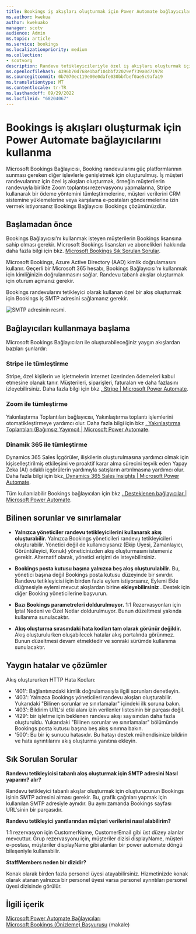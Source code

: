 ```yaml
---
title: Bookings iş akışları oluşturmak için Power Automate bağlayıcılarını kullanma
ms.author: kwekua
author: kwekuako
manager: scotv
audience: Admin
ms.topic: article
ms.service: bookings
ms.localizationpriority: medium
ms.collection:
- scotvorg
description: Randevu tetikleyicileriyle özel iş akışları oluşturmak için Power Automate Bookings Bağlayıcıları'nı kullanın.
ms.openlocfilehash: 4396b70d768e1baf104bbf22029ef739a0d71978
ms.sourcegitcommit: 0b7070ec119e00e0dafe030bbfbef0ae5c9afa19
ms.translationtype: MT
ms.contentlocale: tr-TR
ms.lasthandoff: 09/29/2022
ms.locfileid: "68204067"
---
```

# <a name="use-power-automate-connectors-to-build-bookings-workflows"></a>Bookings iş akışları oluşturmak için Power Automate bağlayıcılarını kullanma

Microsoft Bookings Bağlayıcısı, Booking randevularını güç platformlarının sunması gereken diğer işlevlerle genişletmek için oluşturulmuş. İş müşteri randevularınız için özel iş akışları oluşturmak, örneğin müşterilerin randevuyla birlikte Zoom toplantısı rezervasyonu yapmalarına, Stripe kullanarak bir ödeme yöntemini tümleştirmelerine, müşteri verilerini CRM sistemine yüklemelerine veya karşılama e-postaları göndermelerine izin vermek istiyorsanız Bookings Bağlayıcısı Bookings çözümünüzdür.

## <a name="before-you-begin"></a>Başlamadan önce

Bookings Bağlayıcısı'nı kullanmak isteyen müşterilerin Bookings lisansına sahip olması gerekir. Microsoft Bookings lisansları ve abonelikleri hakkında daha fazla bilgi için bkz. [Microsoft Bookings Sık Sorulan Sorular](bookings-faq.yml#is-bookings-available-for-my-subscription-).

Microsoft Bookings, Azure Active Directory (AAD) kimlik doğrulamasını kullanır. Geçerli bir Microsoft 365 hesabı, Bookings Bağlayıcısı'nı kullanmak için kimliğinizin doğrulanmasını sağlar. Randevu tabanlı akışlar oluşturmak için oturum açmanız gerekir.

Bookings randevularını tetikleyici olarak kullanan özel bir akış oluşturmak için Bookings iş SMTP adresini sağlamanız gerekir.

![SMTP adresinin resmi.](media/bookings-teams-smtp.png)

## <a name="get-started-with-connectors"></a>Bağlayıcıları kullanmaya başlama

Microsoft Bookings Bağlayıcıları ile oluşturabileceğiniz yaygın akışlardan bazıları şunlardır:

### <a name="integration-with-stripe"></a>Stripe ile tümleştirme

Stripe, özel kişilerin ve işletmelerin internet üzerinden ödemeleri kabul etmesine olanak tanır. Müşterileri, siparişleri, faturaları ve daha fazlasını izleyebilirsiniz. Daha fazla bilgi için bkz [. Stripe | Microsoft Power Automate](https://powerautomate.microsoft.com/connectors/details/shared_stripe/stripe/).

### <a name="integration-with-zoom"></a>Zoom ile tümleştirme

Yakınlaştırma Toplantıları bağlayıcısı, Yakınlaştırma toplantı işlemlerini otomatikleştirmeye yardımcı olur. Daha fazla bilgi için bkz [. Yakınlaştırma Toplantıları (Bağımsız Yayımcı) | Microsoft Power Automate](https://powerautomate.microsoft.com/connectors/details/shared_zoommeetingsip/zoom-meetings-independent-publisher/).

### <a name="integration-with-dynamic-365"></a>Dinamik 365 ile tümleştirme

Dynamics 365 Sales İçgörüler, ilişkilerin oluşturulmasına yardımcı olmak için kişiselleştirilmiş etkileşimi ve proaktif karar alma sürecini teşvik eden Yapay Zeka (AI) odaklı içgörülerin yardımıyla satışların artırılmasına yardımcı olur. Daha fazla bilgi için bkz[. Dynamics 365 Sales Insights | Microsoft Power Automate](https://powerautomate.microsoft.com/connectors/details/shared_assistantstudio/dynamics-365-sales-insights/).

Tüm kullanılabilir Bookings bağlayıcıları için bkz [. Desteklenen bağlayıcılar | Microsoft Power Automate](https://powerautomate.microsoft.com/connectors/).

## <a name="known-issues-and-limitations"></a>Bilinen sorunlar ve sınırlamalar

- **Yalnızca yöneticiler randevu tetikleyicilerini kullanarak akış oluşturabilir.** Yalnızca Bookings yöneticileri randevu tetikleyicileri oluşturabilir. Yönetici değil de kullanıcıysanız (Ekip Üyesi, Zamanlayıcı, Görüntüleyici, Konuk) yöneticinizden akış oluşturmasını istemeniz gerekir. Alternatif olarak, yönetici erişimi de isteyebilirsiniz.

- **Bookings posta kutusu başına yalnızca beş akış oluşturulabilir.** Bu, yönetici başına değil Bookings posta kutusu düzeyinde bir sınırdır. Randevu tetikleyicisi için birden fazla eylem istiyorsanız, Eylemi Ekle düğmesiyle eylemi mevcut akışlardan birine **ekleyebilirsiniz** . Destek için diğer Booking yöneticilerine başvurun.

- **Bazı Bookings parametreleri doldurulmuyor.** 1:1 Rezervasyonları için İptal Nedeni ve Özel Notlar doldurulmuyor. Bunun düzeltmesi yakında kullanıma sunulacaktır.

- **Akış oluşturma sırasındaki hata kodları tam olarak görünür değildir.** Akış oluşturulurken oluşabilecek hatalar akış portalında görünmez. Bunun düzeltmesi devam etmektedir ve sonraki sürümde kullanıma sunulacaktır.

## <a name="common-errors-and-remedies"></a>Yaygın hatalar ve çözümler

Akış oluştururken HTTP Hata Kodları:

- '401': Bağlantınızdaki kimlik doğrulamasıyla ilgili sorunları denetleyin.
- '403': Yalnızca Bookings yöneticileri randevu akışları oluşturabilir. Yukarıdaki "Bilinen sorunlar ve sınırlamalar" içindeki ilk soruna bakın.
- '403': Bildirim URL'si etki alanı izin verilenler listesinin bir parçası değil.
- '429': bir işletme için beklenen randevu akışı sayısından daha fazla oluşturuldu. Yukarıdaki "Bilinen sorunlar ve sınırlamalar" bölümünde Bookings posta kutusu başına beş akış sınırına bakın.
- '500': Bu bir iç sunucu hatasıdır. Bu hatayı destek mühendisinize bildirin ve hata ayrıntılarını akış oluşturma yanıtına ekleyin.

## <a name="frequently-asked-questions"></a>Sık Sorulan Sorular

**Randevu tetikleyicisi tabanlı akış oluşturmak için SMTP adresini Nasıl yaparım? alır?**

Randevu tetikleyici tabanlı akışlar oluşturmak için oluşturucunun Bookings işinin SMTP adresini alması gerekir. Bu, grafik çağrıları yapmak için kullanılan SMTP adresiyle aynıdır. Bu aynı zamanda Bookings sayfası URL'sinin bir parçasıdır.

**Randevu tetikleyici yanıtlarından müşteri verilerini nasıl alabilirim?**

1:1 rezervasyon için CustomerName, CustomerEmail gibi üst düzey alanlar mevcuttur. Grup rezervasyonu için, müşteriler dizisi displayName, müşteri e-postası, müşteriler displayName gibi alanları bir power automate döngü bileşeniyle kullanabilir.

**StaffMembers neden bir dizidir?**

Konak olarak birden fazla personel üyesi atayabilirsiniz. Hizmetinizde konak olarak atanan yalnızca bir personel üyesi varsa personel ayrıntıları personel üyesi dizisinde görülür.

## <a name="related-content"></a>İlgili içerik

[Microsoft Power Automate Bağlayıcıları](https://make.preview.powerautomate.com/connectors/shared_microsoftbookings/microsoft-bookings/)\
[Microsoft Bookings (Önizleme) Başvurusu](/connectors/microsoftbookings/) (makale)